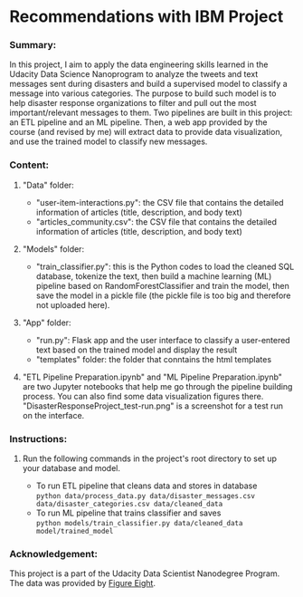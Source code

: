 # Recommendations with IBM Project

### Summary:
In this project, I aim to apply the data engineering skills learned in the Udacity Data Science Nanoprogram to analyze the tweets and text messages sent during disasters and build a supervised model to classify a message into various categories. The purpose to build such model is to help disaster response organizations to filter and pull out the most important/relevant messages to them. Two pipelines are built in this project: an ETL pipeline and an ML pipeline. Then, a web app provided by the course (and revised by me) will extract data to provide data visualization, and use the trained model to classify new messages.  

### Content:
1. "Data" folder:  
    - "user-item-interactions.py": the CSV file that contains the detailed information of articles (title, description, and body text)
    - "articles_community.csv": the CSV file that contains the detailed information of articles (title, description, and body text)

2. "Models" folder:
    - "train_classifier.py": this is the Python codes to load the cleaned SQL database, tokenize the text, then build a machine learning (ML) pipeline based on RandomForestClassifier and train the model, then save the model in a pickle file (the pickle file is too big and therefore not uploaded here).  
    
3. "App" folder:
    - "run.py": Flask app and the user interface to classify a user-entered text based on the trained model and display the result  
    - "templates" folder: the folder that conntains the html templates  

4. "ETL Pipeline Preparation.ipynb" and "ML Pipeline Preparation.ipynb" are two Jupyter notebooks that help me go through the pipeline building process. You can also find some data visualization figures there. "DisasterResponseProject_test-run.png" is a screenshot for a test run on the interface.

### Instructions:
1. Run the following commands in the project's root directory to set up your database and model.

    - To run ETL pipeline that cleans data and stores in database  
        `python data/process_data.py data/disaster_messages.csv data/disaster_categories.csv data/cleaned_data`
    - To run ML pipeline that trains classifier and saves  
        `python models/train_classifier.py data/cleaned_data model/trained_model`


### Acknowledgement:
This project is a part of the Udacity Data Scientist Nanodegree Program. The data was provided by [Figure Eight](https://appen.com/).
